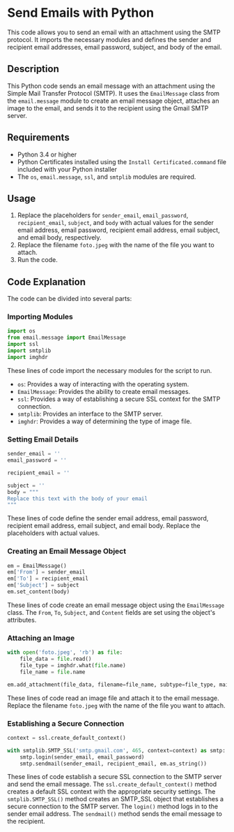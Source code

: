 # Send Emails with Python
This code allows you to send an email with an attachment using the SMTP protocol. It imports the necessary modules and defines the sender and recipient email addresses, email password, subject, and body of the email.

## Description
This Python code sends an email message with an attachment using the Simple Mail Transfer Protocol (SMTP). It uses the `EmailMessage` class from the `email.message` module to create an email message object, attaches an image to the email, and sends it to the recipient using the Gmail SMTP server.

## Requirements
* Python 3.4 or higher
* Python Certificates installed using the `Install Certificated.command` file included with your Python installer
* The `os`, `email.message`, `ssl`, and `smtplib` modules are required.

## Usage
1. Replace the placeholders for `sender_email`, `email_password`, `recipient_email`, `subject`, and `body` with actual values for the sender email address, email password, recipient email address, email subject, and email body, respectively.
2. Replace the filename `foto.jpeg` with the name of the file you want to attach.
3. Run the code.

## Code Explanation
The code can be divided into several parts:

### Importing Modules
```python
import os
from email.message import EmailMessage
import ssl
import smtplib
import imghdr
```

These lines of code import the necessary modules for the script to run.
* `os`: Provides a way of interacting with the operating system.
* `EmailMessage`: Provides the ability to create email messages.
* `ssl`: Provides a way of establishing a secure SSL context for the SMTP connection.
* `smtplib`: Provides an interface to the SMTP server.
* `imghdr`: Provides a way of determining the type of image file.

### Setting Email Details
```python
sender_email = ''
email_password = ''

recipient_email = ''

subject = ''
body = """
Replace this text with the body of your email
"""
```
These lines of code define the sender email address, email password, recipient email address, email subject, and email body. Replace the placeholders with actual values.

### Creating an Email Message Object
```python
em = EmailMessage()
em['From'] = sender_email
em['To'] = recipient_email
em['Subject'] = subject
em.set_content(body)
```

These lines of code create an email message object using the `EmailMessage` class. The `From`, `To`, `Subject`, and `Content` fields are set using the object's attributes.

### Attaching an Image
```python
with open('foto.jpeg', 'rb') as file:
    file_data = file.read()
    file_type = imghdr.what(file.name)
    file_name = file.name

em.add_attachment(file_data, filename=file_name, subtype=file_type, maintype='image')
```

These lines of code read an image file and attach it to the email message. Replace the filename `foto.jpeg` with the name of the file you want to attach.

### Establishing a Secure Connection
```python
context = ssl.create_default_context()

with smtplib.SMTP_SSL('smtp.gmail.com', 465, context=context) as smtp:
    smtp.login(sender_email, email_password)
    smtp.sendmail(sender_email, recipient_email, em.as_string())
```

These lines of code establish a secure SSL connection to the SMTP server and send the email message. The `ssl.create_default_context()` method creates a default SSL context with the appropriate security settings. The `smtplib.SMTP_SSL()` method creates an SMTP_SSL object that establishes a secure connection to the SMTP server. The `login()` method logs in to the sender email address. The `sendmail()` method sends the email message to the recipient.